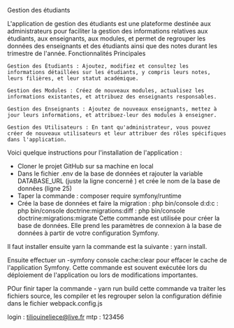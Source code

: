 Gestion des étudiants 


L'application de gestion des étudiants est une plateforme destinée aux administrateurs pour faciliter la gestion des informations relatives aux étudiants, aux enseignants, aux modules, et permet de regrouper les données des enseignants et des étudiants ainsi que des notes durant les trimestre de l'année.
Fonctionnalités Principales

    Gestion des Étudiants : Ajoutez, modifiez et consultez les informations détaillées sur les étudiants, y compris leurs notes, leurs filières, et leur statut académique.

    Gestion des Modules : Créez de nouveaux modules, actualisez les informations existantes, et attribuez des enseignants responsables.

    Gestion des Enseignants : Ajoutez de nouveaux enseignants, mettez à jour leurs informations, et attribuez-leur des modules à enseigner.

    Gestion des Utilisateurs : En tant qu'administrateur, vous pouvez créer de nouveaux utilisateurs et leur attribuer des rôles spécifiques dans l'application.



Voici quelque instructions pour l'installation de l'application :                                

- Cloner le projet GitHub sur sa machine en local 
- Dans le fichier .env de la base de données et rajouter la variable DATABASE_URL (juste la ligne concerné ) et crée le nom de la base de données (ligne 25)
- Taper la commande : composer require symfony/runtime
- Crée la base de données et faire la migration : php bin/console d:d:c
                                                : php bin/console doctrine:migrations:diff
                                                : php bin/console doctrine:migrations:migrate
Cette commande est utilisée pour créer la base de données. Elle prend les paramètres de connexion à la base de données à partir de votre configuration Symfony.

Il faut installer ensuite yarn la commande est la suivante : yarn install. 

Ensuite effectuer un -symfony console cache:clear pour effacer le cache de l'application Symfony.
Cette commande est souvent exécutée lors du déploiement de l'application ou lors de modifications importantes.


POur finir taper la commande - yarn run build cette commande va traiter les fichiers source, les compiler et les regrouper selon la configuration définie dans le fichier webpack.config.js 

login : tiliouineliece@live.fr
mtp : 123456